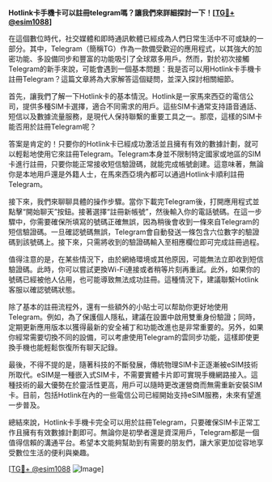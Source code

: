 **Hotlink卡手機卡可以註冊telegram嗎？讓我們來詳細探討一下！[[TG💪+ @esim1088](https://t.me/s/esim1088)]**

在這個數位時代，社交媒體和即時通訊軟體已經成為人們日常生活中不可或缺的一部分。其中，Telegram（簡稱TG）作為一款備受歡迎的應用程式，以其強大的加密功能、多設備同步和豐富的功能吸引了全球眾多用戶。然而，對於初次接觸Telegram的新手來說，可能會遇到一個基本問題：我是否可以用Hotlink卡手機卡註冊Telegram？這篇文章將為大家解答這個疑問，並深入探討相關細節。

首先，讓我們了解一下Hotlink卡的基本情況。Hotlink是一家馬來西亞的電信公司，提供多種SIM卡選擇，適合不同需求的用戶。這些SIM卡通常支持語音通話、短信以及數據流量服務，是現代人保持聯繫的重要工具之一。那麼，這樣的SIM卡能否用於註冊Telegram呢？

答案是肯定的！只要你的Hotlink卡已經成功激活並且擁有有效的數據計劃，就可以輕鬆地使用它來註冊Telegram。Telegram本身並不限制特定國家或地區的SIM卡進行註冊，只要你能正常接收短信驗證碼，就能完成帳號創建。這意味著，無論你是本地用戶還是外籍人士，在馬來西亞境內都可以通過Hotlink卡順利註冊Telegram。

接下來，我們來聊聊具體的操作步驟。當你下載完Telegram後，打開應用程式並點擊“開始聊天”按鈕。接著選擇“註冊新帳號”，然後輸入你的電話號碼。在這一步驟中，你需要確保所填寫的號碼正確無誤，因為稍後會收到一條來自Telegram的短信驗證碼。一旦確認號碼無誤，Telegram會自動發送一條包含六位數字的驗證碼到該號碼上。接下來，只需將收到的驗證碼輸入至相應欄位即可完成註冊過程。

值得注意的是，在某些情況下，由於網絡環境或其他原因，可能無法立即收到短信驗證碼。此時，你可以嘗試更換Wi-Fi連接或者稍等片刻再重試。此外，如果你的號碼已經被他人佔用，也可能導致無法成功註冊。這種情況下，建議聯繫Hotlink客服以確認號碼狀態。

除了基本的註冊流程外，還有一些額外的小貼士可以帮助你更好地使用Telegram。例如，為了保護個人隱私，建議在設置中啟用雙重身份驗證；同時，定期更新應用版本以獲得最新的安全補丁和功能改進也是非常重要的。另外，如果你經常需要切換不同的設備，可以考慮使用Telegram的雲同步功能，這樣即使更換手機也能輕鬆恢復所有聊天記錄。

最後，不得不提的是，隨著科技的不斷發展，傳統物理SIM卡正逐漸被eSIM技術所取代。eSIM是一種嵌入式SIM卡，不需要實體卡片即可實現手機網路接入。這種技術的最大優勢在於靈活性更高，用戶可以隨時更改運營商而無需重新安裝SIM卡。目前，包括Hotlink在內的一些電信公司已經開始支持eSIM服務，未來有望進一步普及。

總結來說，Hotlink卡手機卡完全可以用於註冊Telegram，只要確保SIM卡正常工作且擁有有效數據計劃即可。無論你是初學者還是資深用戶，Telegram都是一個值得信賴的溝通平台。希望本文能夠幫助到有需要的朋友們，讓大家更加從容地享受數位生活的便利與樂趣。

[[TG💪+ @esim1088](https://t.me/s/esim1088) ![Image](https://i.postimg.cc/4NQfJmqS/Snipaste-2025-05-13-00-14-12.png)]